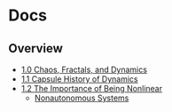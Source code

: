 <!--
@Author: shumez
@Date:   2018-06-02 13:36:08
@Project: NLDC/docs
@Filename: DOCS.md
@Last modified by:   shumez
@Last modified time: 2018-06-02 13:37:77
-->


# Docs


## Overview

- [1.0 Chaos, Fractals, and Dynamics](#1.0-Chaos,-Fractals,-and-Dynamics)
- [1.1 Capsule History of Dynamics](#1.1-Capsule-History-of-Dynamics)
- [1.2 The Importance of Being Nonlinear](#1.2-The-Importance-of-Being-Nonlinear)
    - [Nonautonomous Systems](#Nonautonomous-Systems)
